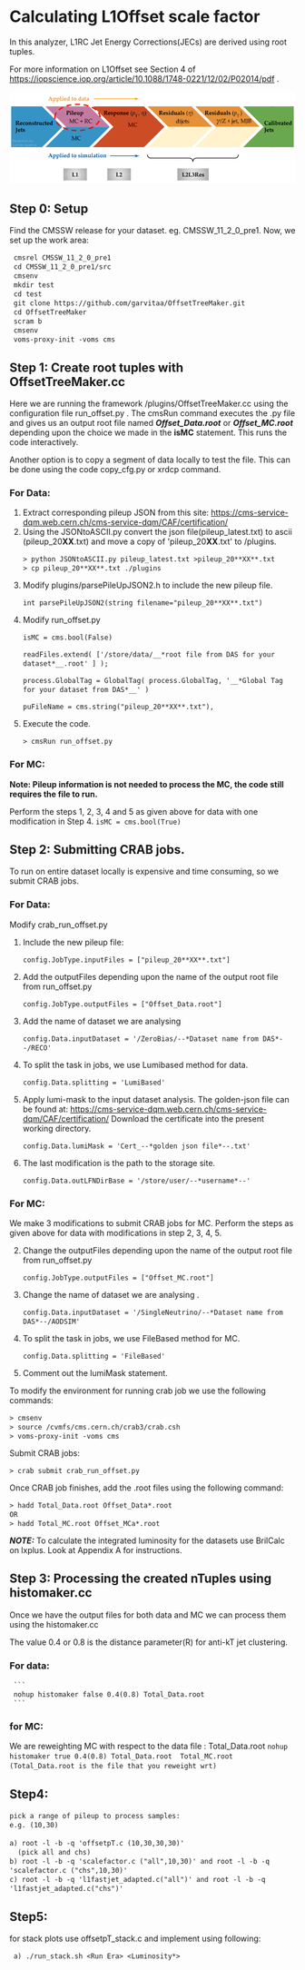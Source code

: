 # Calculating L1Offset scale factor

In this analyzer, L1RC Jet Energy Corrections(JECs) are derived using root tuples.

For more information on L1Offset see Section 4 of https://iopscience.iop.org/article/10.1088/1748-0221/12/02/P02014/pdf .

![JECs_image](https://github.com/garvitaa/OffsetTreeMaker/blob/master/JERC.png)

## Step 0: Setup
Find the CMSSW release for your dataset. eg. CMSSW_11_2_0_pre1. Now, we set up the work area: 

     cmsrel CMSSW_11_2_0_pre1
     cd CMSSW_11_2_0_pre1/src
     cmsenv
     mkdir test
     cd test
     git clone https://github.com/garvitaa/OffsetTreeMaker.git
     cd OffsetTreeMaker
     scram b
     cmsenv
     voms-proxy-init -voms cms
     
## Step 1: Create root tuples with OffsetTreeMaker.cc
Here we are running the framework /plugins/OffsetTreeMaker.cc using the configuration file run_offset.py . The cmsRun command executes the .py file and gives us an output root file named **_Offset_Data.root_** or _**Offset_MC.root**_ depending upon the choice we made in the **isMC** statement. This runs the code interactively.

Another option is to copy a segment of data locally to test the file. This can be done using the code copy_cfg.py or xrdcp command.

### For Data:
1. Extract corresponding pileup JSON from this site: https://cms-service-dqm.web.cern.ch/cms-service-dqm/CAF/certification/    
2. Using the JSONtoASCII.py convert the json file(pileup_latest.txt) to ascii (pileup_20**XX**.txt) and move a copy of 'pileup_20**XX**.txt' to /plugins.
     ```
     > python JSONtoASCII.py pileup_latest.txt >pileup_20**XX**.txt
     > cp pileup_20**XX**.txt ./plugins
     ```
3. Modify plugins/parsePileUpJSON2.h to include the new pileup file.
     ```
     int parsePileUpJSON2(string filename="pileup_20**XX**.txt")
     ```
4. Modify run_offset.py
     ```
     isMC = cms.bool(False)
     ```
     ```
     readFiles.extend( ['/store/data/__*root file from DAS for your dataset*__.root' ] );
     ```
     ```
     process.GlobalTag = GlobalTag( process.GlobalTag, '__*Global Tag for your dataset from DAS*__' )
     ```
     ```
     puFileName = cms.string("pileup_20**XX**.txt"),
     ```  
5. Execute the code.
     ```
     > cmsRun run_offset.py
     ```
     
### For MC:
**Note: Pileup information is not needed to process the MC, the code still requires the file to run.**

Perform the steps 1, 2, 3, 4 and 5 as given above for data with one modification in Step 4.
     ```
     isMC = cms.bool(True)
     ```
     
     
## Step 2: Submitting CRAB jobs.
To run on entire dataset locally is expensive and time consuming, so we submit CRAB jobs.

### For Data:
Modify crab_run_offset.py
1. Include the new pileup file:
     ```
     config.JobType.inputFiles = ["pileup_20**XX**.txt"]
     ```
2. Add the outputFiles depending upon the name of the output root file from run_offset.py
     ```
     config.JobType.outputFiles = ["Offset_Data.root"]
     ```
3. Add the name of dataset we are analysing 
     ```
     config.Data.inputDataset = '/ZeroBias/--*Dataset name from DAS*--/RECO'
     ```
4. To split the task in jobs, we use Lumibased method for data. 
     ```
     config.Data.splitting = 'LumiBased'
     ```
5. Apply lumi-mask to the input dataset analysis. The golden-json file can be found at: https://cms-service-dqm.web.cern.ch/cms-service-dqm/CAF/certification/ Download the certificate into the present working directory.
     ```
     config.Data.lumiMask = 'Cert_--*golden json file*--.txt'
     ```
6. The last modification is the path to the storage site. 
     ```
     config.Data.outLFNDirBase = '/store/user/--*username*--'
     ```
### For MC:
We make 3 modifications to submit CRAB jobs for MC. Perform the steps as given above for data with modifications in step 2, 3, 4, 5.

2. Change the outputFiles depending upon the name of the output root file from run_offset.py
     ```
     config.JobType.outputFiles = ["Offset_MC.root"]
     ```
3. Change the name of dataset we are analysing .
     ```
     config.Data.inputDataset = '/SingleNeutrino/--*Dataset name from DAS*--/AODSIM'
     ```
4. To split the task in jobs, we use FileBased method for MC. 
     ```
     config.Data.splitting = 'FileBased'
     ```
5. Comment out the lumiMask statement.


To modify the environment for running crab job we use the following commands:
```
> cmsenv
> source /cvmfs/cms.cern.ch/crab3/crab.csh
> voms-proxy-init -voms cms
```
Submit CRAB jobs:
```
> crab submit crab_run_offset.py
```
Once CRAB job finishes, add the .root files using the following command:
```
> hadd Total_Data.root Offset_Data*.root
OR
> hadd Total_MC.root Offset_MCa*.root
```

**_NOTE:_** To calculate the integrated luminosity for the datasets use BrilCalc on lxplus. Look at Appendix A for instructions.

## Step 3: Processing the created nTuples using histomaker.cc 
Once we have the output files for both data and MC we can process them using the histomaker.cc

The value 0.4 or 0.8 is the distance parameter(R) for anti-kT jet clustering. 

### For data:
     ```
     nohup histomaker false 0.4(0.8) Total_Data.root 
     ```
### for MC:
We are reweighting MC with respect to the data file : Total_Data.root 
    ```
    nohup histomaker true 0.4(0.8) Total_Data.root  Total_MC.root  (Total_Data.root is the file that you reweight wrt)
    ```
    
## Step4:
    pick a range of pileup to process samples:
    e.g. (10,30)
    
    a) root -l -b -q 'offsetpT.c (10,30,30,30)'
      (pick all and chs)
    b) root -l -b -q 'scalefactor.c ("all",10,30)' and root -l -b -q 'scalefactor.c ("chs",10,30)' 
    c) root -l -b -q 'l1fastjet_adapted.c("all")' and root -l -b -q 'l1fastjet_adapted.c("chs")'
## Step5:
 for stack plots use offsetpT_stack.c and implement using following:
     
     a) ./run_stack.sh <Run Era> <Luminosity*>
